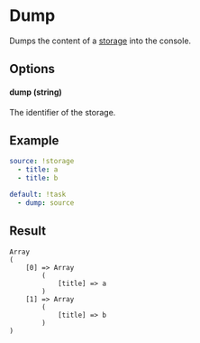 # Dump

Dumps the content of a [storage](/core/storage) into the console.

## Options

#### dump (string)

The identifier of the storage.

## Example

```yaml
source: !storage
  - title: a
  - title: b

default: !task
  - dump: source
```

## Result

```
Array
(
    [0] => Array
        (
            [title] => a
        )
    [1] => Array
        (
            [title] => b
        )
)
```
